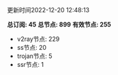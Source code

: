 更新时间2022-12-20 12:48:13

**总订阅: 45**
**总节点: 899**
**有效节点: 255**
- v2ray节点: 229
- ss节点: 20
- trojan节点: 5
- ssr节点: 1
